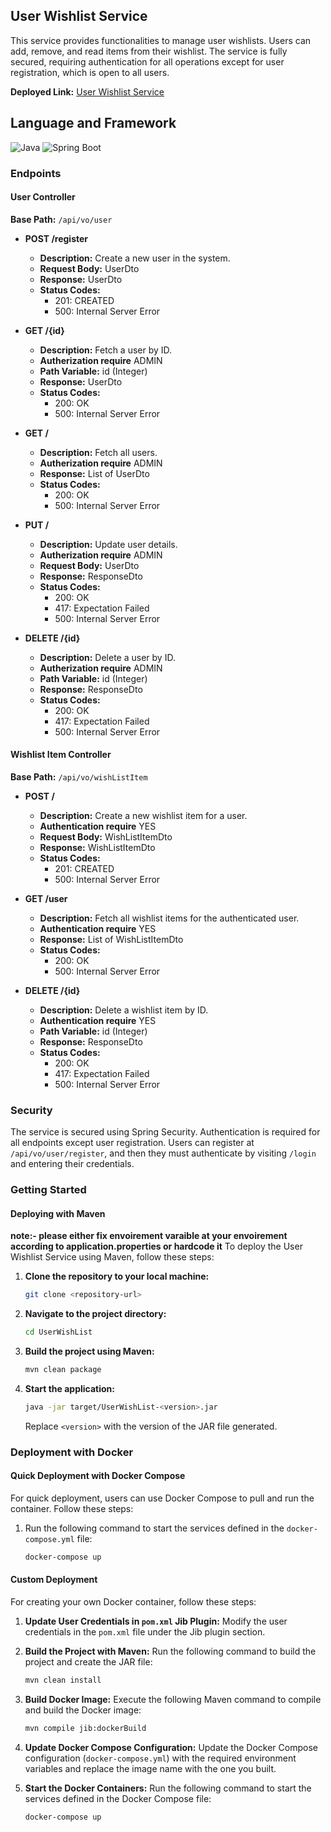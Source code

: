 ## User Wishlist Service

This service provides functionalities to manage user wishlists. Users can add, remove, and read items from their wishlist. The service is fully secured, requiring authentication for all operations except for user registration, which is open to all users.

**Deployed Link:** [User Wishlist Service](http://20.193.128.108/)
## Language and Framework
![Java](https://img.shields.io/badge/Language-Java-green)
![Spring Boot](https://img.shields.io/badge/Framework-Spring%20Boot-brightgreen)

### Endpoints

#### User Controller

**Base Path:** `/api/vo/user`

- **POST /register**
  - **Description:** Create a new user in the system.
  - **Request Body:** UserDto
  - **Response:** UserDto
  - **Status Codes:**
    - 201: CREATED
    - 500: Internal Server Error

- **GET /{id}**
  - **Description:** Fetch a user by ID.
  - **Autherization require** ADMIN
  - **Path Variable:** id (Integer)
  - **Response:** UserDto
  - **Status Codes:**
    - 200: OK
    - 500: Internal Server Error

- **GET /**
  - **Description:** Fetch all users.
  - **Autherization require** ADMIN
  - **Response:** List of UserDto
  - **Status Codes:**
    - 200: OK
    - 500: Internal Server Error

- **PUT /**
  - **Description:** Update user details.
  - **Autherization require** ADMIN
  - **Request Body:** UserDto
  - **Response:** ResponseDto
  - **Status Codes:**
    - 200: OK
    - 417: Expectation Failed
    - 500: Internal Server Error

- **DELETE /{id}**
  - **Description:** Delete a user by ID.
  - **Autherization require** ADMIN
  - **Path Variable:** id (Integer)
  - **Response:** ResponseDto
  - **Status Codes:**
    - 200: OK
    - 417: Expectation Failed
    - 500: Internal Server Error

#### Wishlist Item Controller

**Base Path:** `/api/vo/wishListItem`

- **POST /**
  - **Description:** Create a new wishlist item for a user.
  - **Authentication require** YES
  - **Request Body:** WishListItemDto
  - **Response:** WishListItemDto
  - **Status Codes:**
    - 201: CREATED
    - 500: Internal Server Error

- **GET /user**
  - **Description:** Fetch all wishlist items for the authenticated user.
  - **Authentication require** YES
  - **Response:** List of WishListItemDto
  - **Status Codes:**
    - 200: OK
    - 500: Internal Server Error

- **DELETE /{id}**
  - **Description:** Delete a wishlist item by ID.
  - **Authentication require** YES
  - **Path Variable:** id (Integer)
  - **Response:** ResponseDto
  - **Status Codes:**
    - 200: OK
    - 417: Expectation Failed
    - 500: Internal Server Error

### Security

The service is secured using Spring Security. Authentication is required for all endpoints except user registration. Users can register at `/api/vo/user/register`, and then they must authenticate by visiting `/login` and entering their credentials.


### Getting Started

#### Deploying with Maven
**note:- please either fix envoirement varaible at your envoirement according to application.properties or hardcode it**
To deploy the User Wishlist Service using Maven, follow these steps:

1. **Clone the repository to your local machine:**
   ```sh
   git clone <repository-url>
   ```

2. **Navigate to the project directory:**
   ```sh
   cd UserWishList
   ```

3. **Build the project using Maven:**
   ```sh
   mvn clean package
   ```

4. **Start the application:**
   ```sh
   java -jar target/UserWishList-<version>.jar
   ```
   Replace `<version>` with the version of the JAR file generated.


### Deployment with Docker

#### Quick Deployment with Docker Compose

For quick deployment, users can use Docker Compose to pull and run the container. Follow these steps:

1. Run the following command to start the services defined in the `docker-compose.yml` file:
   ```sh
   docker-compose up
   ```

#### Custom Deployment

For creating your own Docker container, follow these steps:

1. **Update User Credentials in `pom.xml` Jib Plugin:**
   Modify the user credentials in the `pom.xml` file under the Jib plugin section.

2. **Build the Project with Maven:**
   Run the following command to build the project and create the JAR file:
   ```sh
   mvn clean install
   ```

3. **Build Docker Image:**
   Execute the following Maven command to compile and build the Docker image:
   ```sh
   mvn compile jib:dockerBuild
   ```

4. **Update Docker Compose Configuration:**
   Update the Docker Compose configuration (`docker-compose.yml`) with the required environment variables and replace the image name with the one you built.

5. **Start the Docker Containers:**
   Run the following command to start the services defined in the Docker Compose file:
   ```sh
   docker-compose up
   ```

